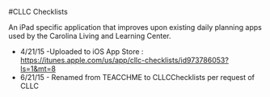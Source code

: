 #CLLC Checklists

An iPad specific application that improves upon existing daily planning apps used by the Carolina Living and Learning Center.
- 4/21/15 -Uploaded to iOS App Store : https://itunes.apple.com/us/app/cllc-checklists/id973786053?ls=1&mt=8
- 6/21/15 - Renamed from TEACCHME to CLLCChecklists per request of CLLC

